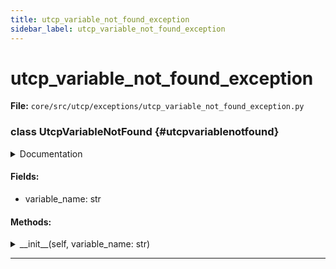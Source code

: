 ```yaml
---
title: utcp_variable_not_found_exception
sidebar_label: utcp_variable_not_found_exception
---
```


# utcp_variable_not_found_exception

**File:** `core/src/utcp/exceptions/utcp_variable_not_found_exception.py`

### class UtcpVariableNotFound {#utcpvariablenotfound}

<details>
<summary>Documentation</summary>

Exception raised when a required variable cannot be found.

This exception is thrown during variable substitution when a referenced
variable cannot be resolved through any of the configured variable sources.
It provides information about which variable was missing to help with
debugging configuration issues.


**Attributes**

- **`variable_name`**: The name of the variable that could not be found.
</details>

#### Fields:

- variable_name: str

#### Methods:

<details>
<summary>__init__(self, variable_name: str)</summary>

Initialize the exception with the missing variable name.


**Args**

- **`variable_name`**: Name of the variable that could not be found.
</details>

---
